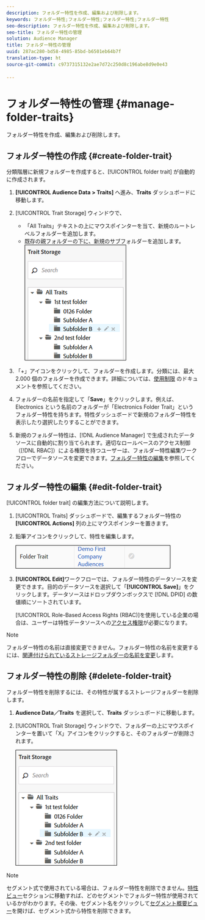 ```yaml
---
description: フォルダー特性を作成、編集および削除します。
keywords: フォルダー特性;フォルダー特性;フォルダー特性;フォルダー特性
seo-description: フォルダー特性を作成、編集および削除します。
seo-title: フォルダー特性の管理
solution: Audience Manager
title: フォルダー特性の管理
uuid: 287ac280-bd58-4985-85bd-b6501eb64b7f
translation-type: ht
source-git-commit: c9737315132e2ae7d72c250d8c196abe8d9e0e43

---
```



# フォルダー特性の管理 {#manage-folder-traits}

フォルダー特性を作成、編集および削除します。

## フォルダー特性の作成 {#create-folder-trait}

分類階層に新規フォルダーを作成すると、[!UICONTROL folder trait] が自動的に作成されます。

<!-- create-folder-trait.xml -->

1. **[!UICONTROL Audience Data > Traits]** へ進み、**Traits** ダッシュボードに移動します。
1. [!UICONTROL Trait Storage] ウィンドウで、

   * 「All Traits」テキストの上にマウスポインターを当て、新規のルートレベルフォルダーを追加します。
   * 既存の親フォルダーの下に、新規のサブフォルダーを追加します。
   ![](assets/folder_traits_create.PNG)

1. 「+」アイコンをクリックして、フォルダーを作成します。分類には、最大 2.000 個のフォルダーを作成できます。詳細については、[使用制限](../../features/administration/usage-limits.md) のドキュメントを参照してください。
1. フォルダーの名前を指定して「**Save**」をクリックします。例えば、Electronics という名前のフォルダーが「Electronics Folder Trait」というフォルダー特性を持ちます。特性ダッシュボードで新規のフォルダー特性を表示したり選択したりすることができます。
1. 新規のフォルダー特性は、[!DNL Audience Manager] で生成されたデータソースに自動的に割り当てられます。適切なロールベースのアクセス制御（[!DNL RBAC]）による権限を持つユーザーは、フォルダー特性編集ワークフローでデータソースを変更できます。[フォルダー特性の編集](../../features/traits/manage-folder-traits.md#edit-folder-trait)を参照してください。

## フォルダー特性の編集 {#edit-folder-trait}

[!UICONTROL folder trait] の編集方法について説明します。

<!-- edit-folder-trait.xml -->

1. [!UICONTROL Traits] ダッシュボードで、編集するフォルダー特性の **[!UICONTROL Actions]** 列の上にマウスポインターを置きます。
1. 鉛筆アイコンをクリックして、特性を編集します。

   ![](assets/folder_traits_edit_border.png)

1. **[!UICONTROL Edit]**&#x200B;ワークフローでは、フォルダー特性のデータソースを変更できます。目的のデータソースを選択して「**[!UICONTROL Save]**」をクリックします。データソースはドロップダウンボックスで [!DNL DPID] の数値順にソートされています。

   [!UICONTROL Role-Based Access Rights (RBAC)]を使用している企業の場合は、ユーザーは特性データソースへの[アクセス権限](../../features/traits/about-folder-traits.md#role-based-access-controls)が必要になります。

>[!NOTE]
>
>フォルダー特性の名前は直接変更できません。フォルダー特性の名前を変更するには、[関連付けられているストレージフォルダーの名前を変更](../../features/traits/trait-storage.md#rename-delete-trait-storage-folder)します。

## フォルダー特性の削除 {#delete-folder-trait}

フォルダー特性を削除するには、その特性が属するストレージフォルダーを削除します。

<!-- delete-folder-trait.xml -->

1. **Audience Data／Traits** を選択して、**Traits** ダッシュボードに移動します。
1. [!UICONTROL Trait Storage] ウィンドウで、フォルダーの上にマウスポインターを置いて「X」アイコンをクリックすると、そのフォルダーが削除されます。

   ![手順の結果](assets/folder_traits_create.PNG)

>[!NOTE]
>
>セグメント式で使用されている場合は、フォルダー特性を削除できません。[特性ビュー](../../features/traits/trait-details-page.md)セクションに移動すれば、どのセグメントでフォルダー特性が使用されているかがわかります。その後、セグメント名をクリックして[セグメント概要ビュー](../../features/segments/segment-summary-view.md)を開けば、セグメント式から特性を削除できます。